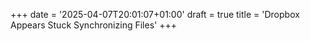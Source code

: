 +++
date = '2025-04-07T20:01:07+01:00'
draft = true
title = 'Dropbox Appears Stuck Synchronizing Files'
+++
